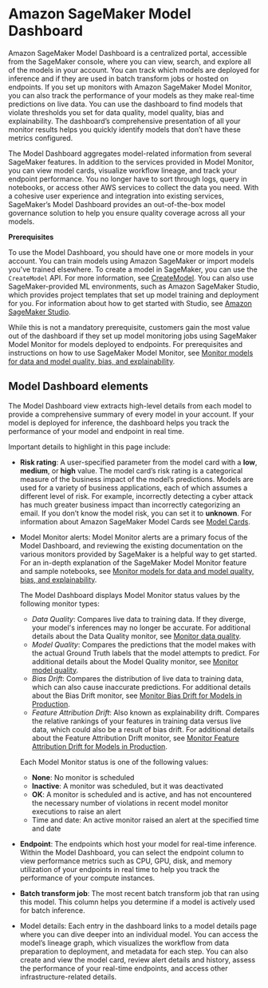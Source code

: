 # Amazon SageMaker Model Dashboard<a name="model-dashboard"></a>

Amazon SageMaker Model Dashboard is a centralized portal, accessible from the SageMaker console, where you can view, search, and explore all of the models in your account\. You can track which models are deployed for inference and if they are used in batch transform jobs or hosted on endpoints\. If you set up monitors with Amazon SageMaker Model Monitor, you can also track the performance of your models as they make real\-time predictions on live data\. You can use the dashboard to find models that violate thresholds you set for data quality, model quality, bias and explainability\. The dashboard’s comprehensive presentation of all your monitor results helps you quickly identify models that don’t have these metrics configured\.

The Model Dashboard aggregates model\-related information from several SageMaker features\. In addition to the services provided in Model Monitor, you can view model cards, visualize workflow lineage, and track your endpoint performance\. You no longer have to sort through logs, query in notebooks, or access other AWS services to collect the data you need\. With a cohesive user experience and integration into existing services, SageMaker’s Model Dashboard provides an out\-of\-the\-box model governance solution to help you ensure quality coverage across all your models\.

**Prerequisites**

To use the Model Dashboard, you should have one or more models in your account\. You can train models using Amazon SageMaker or import models you've trained elsewhere\. To create a model in SageMaker, you can use the `CreateModel` API\. For more information, see [CreateModel](https://docs.aws.amazon.com/sagemaker/latest/APIReference/API_CreateModel.html)\. You can also use SageMaker\-provided ML environments, such as Amazon SageMaker Studio, which provides project templates that set up model training and deployment for you\. For information about how to get started with Studio, see [Amazon SageMaker Studio](https://docs.aws.amazon.com/sagemaker/latest/dg/studio.htm)\.

While this is not a mandatory prerequisite, customers gain the most value out of the dashboard if they set up model monitoring jobs using SageMaker Model Monitor for models deployed to endpoints\. For prerequisites and instructions on how to use SageMaker Model Monitor, see [Monitor models for data and model quality, bias, and explainability](model-monitor.md)\.

## Model Dashboard elements<a name="dashelem"></a>

The Model Dashboard view extracts high\-level details from each model to provide a comprehensive summary of every model in your account\. If your model is deployed for inference, the dashboard helps you track the performance of your model and endpoint in real time\.

Important details to highlight in this page include:
+ **Risk rating**: A user\-specified parameter from the model card with a **low**, **medium**, or **high** value\. The model card’s risk rating is a categorical measure of the business impact of the model’s predictions\. Models are used for a variety of business applications, each of which assumes a different level of risk\. For example, incorrectly detecting a cyber attack has much greater business impact than incorrectly categorizing an email\. If you don’t know the model risk, you can set it to **unknown**\. For information about Amazon SageMaker Model Cards see [Model Cards](https://docs.aws.amazon.com/sagemaker/latest/dg/model-cards.html)\.
+ Model Monitor alerts: Model Monitor alerts are a primary focus of the Model Dashboard, and reviewing the existing documentation on the various monitors provided by SageMaker is a helpful way to get started\. For an in\-depth explanation of the SageMaker Model Monitor feature and sample notebooks, see [Monitor models for data and model quality, bias, and explainability](model-monitor.md)\.

  The Model Dashboard displays Model Monitor status values by the following monitor types:
  + *Data Quality*: Compares live data to training data\. If they diverge, your model's inferences may no longer be accurate\. For additional details about the Data Quality monitor, see [Monitor data quality](model-monitor-data-quality.md)\.
  + *Model Quality*: Compares the predictions that the model makes with the actual Ground Truth labels that the model attempts to predict\. For additional details about the Model Quality monitor, see [Monitor model quality](model-monitor-model-quality.md)\.
  + *Bias Drift*: Compares the distribution of live data to training data, which can also cause inaccurate predictions\. For additional details about the Bias Drift monitor, see [Monitor Bias Drift for Models in Production](clarify-model-monitor-bias-drift.md)\.
  + *Feature Attribution Drift*: Also known as explainability drift\. Compares the relative rankings of your features in training data versus live data, which could also be a result of bias drift\. For additional details about the Feature Attribution Drift monitor, see [Monitor Feature Attribution Drift for Models in Production](clarify-model-monitor-feature-attribution-drift.md)\.

  Each Model Monitor status is one of the following values:
  + **None**: No monitor is scheduled
  + **Inactive**: A monitor was scheduled, but it was deactivated
  + **OK**: A monitor is scheduled and is active, and has not encountered the necessary number of violations in recent model monitor executions to raise an alert
  + Time and date: An active monitor raised an alert at the specified time and date
+ **Endpoint**: The endpoints which host your model for real\-time inference\. Within the Model Dashboard, you can select the endpoint column to view performance metrics such as CPU, GPU, disk, and memory utilization of your endpoints in real time to help you track the performance of your compute instances\.
+ **Batch transform job**: The most recent batch transform job that ran using this model\. This column helps you determine if a model is actively used for batch inference\.
+ Model details: Each entry in the dashboard links to a model details page where you can dive deeper into an individual model\. You can access the model’s lineage graph, which visualizes the workflow from data preparation to deployment, and metadata for each step\. You can also create and view the model card, review alert details and history, assess the performance of your real\-time endpoints, and access other infrastructure\-related details\.